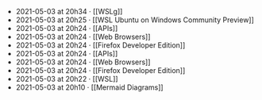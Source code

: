 - 2021-05-03 at 20h34 · [[WSLg]]
- 2021-05-03 at 20h25 · [[WSL Ubuntu on Windows Community Preview]]
- 2021-05-03 at 20h24 · [[APIs]]
- 2021-05-03 at 20h24 · [[Web Browsers]]
- 2021-05-03 at 20h24 · [[Firefox Developer Edition]]
- 2021-05-03 at 20h24 · [[APIs]]
- 2021-05-03 at 20h24 · [[Web Browsers]]
- 2021-05-03 at 20h24 · [[Firefox Developer Edition]]
- 2021-05-03 at 20h22 · [[WSL]]
- 2021-05-03 at 20h10 · [[Mermaid Diagrams]]
